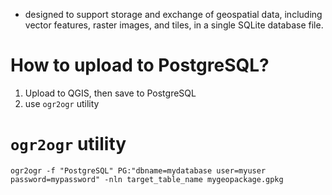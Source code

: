 *  designed to support storage and exchange of geospatial data, including vector features, raster images, and tiles, in a single SQLite database file.


# How to upload to PostgreSQL?

1. Upload to QGIS, then save to PostgreSQL
2. use `ogr2ogr` utility 


# `ogr2ogr` utility 

```
ogr2ogr -f "PostgreSQL" PG:"dbname=mydatabase user=myuser password=mypassword" -nln target_table_name mygeopackage.gpkg
```
